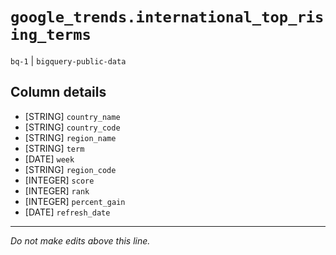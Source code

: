 # `google_trends.international_top_rising_terms`
`bq-1` | `bigquery-public-data`

## Column details
* [STRING]    `country_name`
* [STRING]    `country_code`
* [STRING]    `region_name`
* [STRING]    `term`
* [DATE]      `week`
* [STRING]    `region_code`
* [INTEGER]   `score`
* [INTEGER]   `rank`
* [INTEGER]   `percent_gain`
* [DATE]      `refresh_date`

-------------------------------------------------------------------------------
*Do not make edits above this line.*
